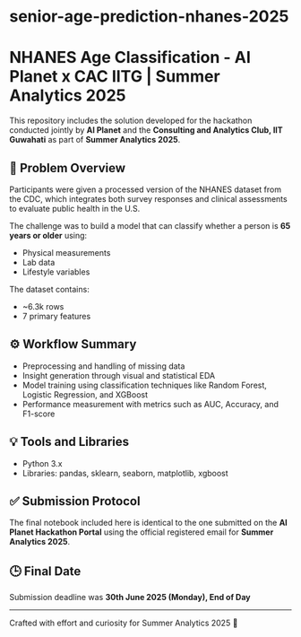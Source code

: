 # senior-age-prediction-nhanes-2025
# NHANES Age Classification - AI Planet x CAC IITG | Summer Analytics 2025

This repository includes the solution developed for the hackathon conducted jointly by **AI Planet** and the **Consulting and Analytics Club, IIT Guwahati** as part of **Summer Analytics 2025**.

## 🧠 Problem Overview
Participants were given a processed version of the NHANES dataset from the CDC, which integrates both survey responses and clinical assessments to evaluate public health in the U.S.

The challenge was to build a model that can classify whether a person is **65 years or older** using:
- Physical measurements
- Lab data
- Lifestyle variables

The dataset contains:
- ~6.3k rows
- 7 primary features

## ⚙️ Workflow Summary
- Preprocessing and handling of missing data
- Insight generation through visual and statistical EDA
- Model training using classification techniques like Random Forest, Logistic Regression, and XGBoost
- Performance measurement with metrics such as AUC, Accuracy, and F1-score

## 💡 Tools and Libraries
- Python 3.x
- Libraries: pandas, sklearn, seaborn, matplotlib, xgboost

## ✅ Submission Protocol
The final notebook included here is identical to the one submitted on the **AI Planet Hackathon Portal** using the official registered email for **Summer Analytics 2025**.

## 🕒 Final Date
Submission deadline was **30th June 2025 (Monday), End of Day**

---

Crafted with effort and curiosity for Summer Analytics 2025 🌟
